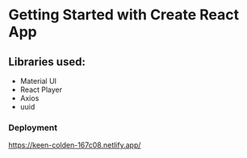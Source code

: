 # Getting Started with Create React App
## Libraries used:
- Material UI
- React Player
- Axios
- uuid

### Deployment 

https://keen-colden-167c08.netlify.app/





